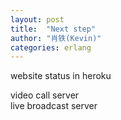 ```yaml
---
layout: post
title:  "Next step"
author: "肖铁(Kevin)"
categories: erlang
---
```


website status in heroku

video call server  
live broadcast server
